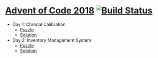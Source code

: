 # [Advent of Code 2018](https://adventofcode.com/2018) [![Build Status](https://api.travis-ci.org/lukebro/advent-of-code-2018.svg)](https://travis-ci.org/lukebro/advent-of-code-2018)

* Day 1: Chronal Calibration
  * [Puzzle](https://adventofcode.com/2018/day/1)
  * [Solution](./day1/day1.js)
* Day 2: Inventory Management System
  * [Puzzle](https://adventofcode.com/2018/day/2)
  * [Solution](./day2/day2.js)